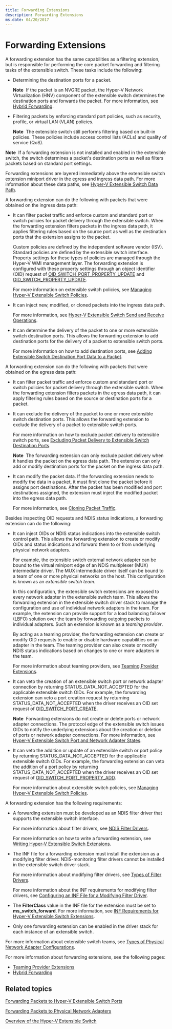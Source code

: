 ```yaml
---
title: Forwarding Extensions
description: Forwarding Extensions
ms.date: 04/20/2017
---
```


# Forwarding Extensions


A forwarding extension has the same capabilities as a filtering extension, but is responsible for performing the core packet forwarding and filtering tasks of the extensible switch. These tasks include the following:

-   Determining the destination ports for a packet.

    **Note**  If the packet is an NVGRE packet, the Hyper-V Network Virtualization (HNV) component of the extensible switch determines the destination ports and forwards the packet. For more information, see [Hybrid Forwarding](hybrid-forwarding.md).

     

-   Filtering packets by enforcing standard port policies, such as security, profile, or virtual LAN (VLAN) policies.

    **Note**  The extensible switch still performs filtering based on built-in policies. These policies include access control lists (ACLs) and quality of service (QoS).

     

**Note**  If a forwarding extension is not installed and enabled in the extensible switch, the switch determines a packet's destination ports as well as filters packets based on standard port settings.

 

Forwarding extensions are layered immediately above the extensible switch extension miniport driver in the egress and ingress data path. For more information about these data paths, see [Hyper-V Extensible Switch Data Path](hyper-v-extensible-switch-data-path.md).

A forwarding extension can do the following with packets that were obtained on the ingress data path:

-   It can filter packet traffic and enforce custom and standard port or switch policies for packet delivery through the extensible switch. When the forwarding extension filters packets in the ingress data path, it applies filtering rules based on the source port as well as the destination ports that the extension assigns to the packet.

    Custom policies are defined by the independent software vendor (ISV). Standard policies are defined by the extensible switch interface. Property settings for these types of policies are managed through the Hyper-V WMI management layer. The forwarding extension is configured with these property settings through an object identifier (OID) request of [OID\_SWITCH\_PORT\_PROPERTY\_UPDATE](./oid-switch-port-property-update.md) and [OID\_SWITCH\_PROPERTY\_UPDATE](./oid-switch-property-update.md).

    For more information on extensible switch policies, see [Managing Hyper-V Extensible Switch Policies](managing-hyper-v-extensible-switch-extensibility-policies.md).

-   It can inject new, modified, or cloned packets into the ingress data path.

    For more information, see [Hyper-V Extensible Switch Send and Receive Operations](hyper-v-extensible-switch-send-and-receive-operations.md).

-   It can determine the delivery of the packet to one or more extensible switch destination ports. This allows the forwarding extension to add destination ports for the delivery of a packet to extensible switch ports.

    For more information on how to add destination ports, see [Adding Extensible Switch Destination Port Data to a Packet](adding-extensible-switch-destination-port-data-to-a-packet.md).

A forwarding extension can do the following with packets that were obtained on the egress data path:

-   It can filter packet traffic and enforce custom and standard port or switch policies for packet delivery through the extensible switch. When the forwarding extension filters packets in the egress data path, it can apply filtering rules based on the source or destination ports for a packet.

-   It can exclude the delivery of the packet to one or more extensible switch destination ports. This allows the forwarding extension to exclude the delivery of a packet to extensible switch ports.

    For more information on how to exclude packet delivery to extensible switch ports, see [Excluding Packet Delivery to Extensible Switch Destination Ports](excluding-packet-delivery-to-extensible-switch-destination-ports.md).

    **Note**  The forwarding extension can only exclude packet delivery when it handles the packet on the egress data path. The extension can only add or modify destination ports for the packet on the ingress data path.

     

-   It can modify the packet data. If the forwarding extension needs to modify the data in a packet, it must first clone the packet before it assigns port destinations. After the packet has been modified and port destinations assigned, the extension must inject the modified packet into the egress data path.

    For more information, see [Cloning Packet Traffic](cloning-or-duplicating-packet-traffic.md).

Besides inspecting OID requests and NDIS status indications, a forwarding extension can do the following:

-   It can inject OIDs or NDIS status indications into the extensible switch control path. This allows the forwarding extension to create or modify OIDs and status indications and forward them to or from underlying physical network adapters.

    For example, the extensible switch external network adapter can be bound to the virtual miniport edge of an NDIS multiplexer (MUX) intermediate driver. The MUX intermediate driver itself can be bound to a team of one or more physical networks on the host. This configuration is known as an *extensible switch team*.

    In this configuration, the extensible switch extensions are exposed to every network adapter in the extensible switch team. This allows the forwarding extension in the extensible switch driver stack to manage the configuration and use of individual network adapters in the team. For example, the extension can provide support for a load balancing failover (LBFO) solution over the team by forwarding outgoing packets to individual adapters. Such an extension is known as a *teaming provider*.

    By acting as a teaming provider, the forwarding extension can create or modify OID requests to enable or disable hardware capabilities on an adapter in the team. The teaming provider can also create or modify NDIS status indications based on changes to one or more adapters in the team.

    For more information about teaming providers, see [Teaming Provider Extensions](teaming-provider-extensions.md).

-   It can veto the creation of an extensible switch port or network adapter connection by returning STATUS\_DATA\_NOT\_ACCEPTED for the applicable extensible switch OIDs. For example, the forwarding extension can veto a port creation request by returning STATUS\_DATA\_NOT\_ACCEPTED when the driver receives an OID set request of [OID\_SWITCH\_PORT\_CREATE](./oid-switch-port-create.md).

    **Note**  Forwarding extensions do not create or delete ports or network adapter connections. The protocol edge of the extensible switch issues OIDs to notify the underlying extensions about the creation or deletion of ports or network adapter connections. For more information, see [Hyper-V Extensible Switch Port and Network Adapter States](hyper-v-extensible-switch-port-and-network-adapter-states.md).

     

-   It can veto the addition or update of an extensible switch or port policy by returning STATUS\_DATA\_NOT\_ACCEPTED for the applicable extensible switch OIDs. For example, the forwarding extension can veto the addition of a port policy by returning STATUS\_DATA\_NOT\_ACCEPTED when the driver receives an OID set request of [OID\_SWITCH\_PORT\_PROPERTY\_ADD](./oid-switch-port-property-add.md).

    For more information about extensible switch policies, see [Managing Hyper-V Extensible Switch Policies](managing-hyper-v-extensible-switch-extensibility-policies.md).

A forwarding extension has the following requirements:

-   A forwarding extension must be developed as an NDIS filter driver that supports the extensible switch interface.

    For more information about filter drivers, see [NDIS Filter Drivers](./roadmap-for-developing-ndis-filter-drivers.md).

    For more information on how to write a forwarding extension, see [Writing Hyper-V Extensible Switch Extensions](writing-hyper-v-extensible-switch-extensions.md).

-   The INF file for a forwarding extension must install the extension as a modifying filter driver. NDIS-monitoring filter drivers cannot be installed in the extensible switch driver stack.

    For more information about modifying filter drivers, see [Types of Filter Drivers](types-of-filter-drivers.md).

    For more information about the INF requirements for modifying filter drivers, see [Configuring an INF File for a Modifying Filter Driver](configuring-an-inf-file-for-a-modifying-filter-driver.md).

-   The **FilterClass** value in the INF file for the extension must be set to **ms\_switch\_forward**. For more information, see [INF Requirements for Hyper-V Extensible Switch Extensions](inf-requirements-for-hyper-v-extensions.md).

-   Only one forwarding extension can be enabled in the driver stack for each instance of an extensible switch.

For more information about extensible switch teams, see [Types of Physical Network Adapter Configurations](types-of-physical-network-adapter-configurations.md).

For more information about forwarding extensions, see the following pages:

-   [Teaming Provider Extensions](teaming-provider-extensions.md)
-   [Hybrid Forwarding](hybrid-forwarding.md)

## Related topics


[Forwarding Packets to Hyper-V Extensible Switch Ports](forwarding-packets-to-hyper-v-extensible-switch-ports.md)

[Forwarding Packets to Physical Network Adapters](forwarding-packets-to-physical-network-adapters.md)

[Overview of the Hyper-V Extensible Switch](overview-of-the-hyper-v-extensible-switch.md)

 

